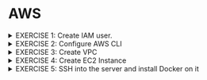 # AWS

<details>
<summary> EXERCISE 1: Create IAM user.
</summary>
  <br>
  First of all, you need an IAM user with correct permissions to execute the tasks below.<br>
  <ul>
  <li> Create a new IAM user using "Jane" as a username and "devops" as the user-group</li>
  <li> Give the "devops" group all needed permissions to execute the tasks below - with login and CLI credentials</li>
</ul>
  Note: Do that using the AWS UI with Admin User
  
##### Solution:
***AWS UI:***
- go to AWS/IAM Dashboard/User/Create User <br>
  also generate password (for AWS UI access) + download csv containing credentials
- go to AWS/IAM Dashboard/User/Jane/Create access key <br>
  generate Access Key ID and Access Key Secret (for console access) + download csv containing credentials)
- go to AWS/User Groups/Create Group/ + add Jane to user Group
- add permissions 'EC2FullAccess' to group devops. 
<br>

***AWS CLI:*** 
##### Install AWS Client:<br>
<code>brew install awscli</code><br>
###### Check for success:<br>
<code>awscli --version</code><br>
##### Check if admin user has credentials  on my local machibe
<code> cat ~/.aws/config</code>
<br>
##### Create user
<code>aws iam create-user --username jane</code>
##### Create Group
<code>aws iam create-group --group-name devops2</code>
##### Add user to group
<code>aws iam add-user-to-group  --user-name jane --group-name devops2</code>
##### Check if user is in group devops2
<code>aws iam get-group --group-name devops2</code>
##### Give permission (policy) to create EC2 instance to users in group devops2
###### 1. Find policy identifier (for EC2 and VPC and all components under that service)
<code>aws iam list-policies --query 'Policies [?PolicyName==`AmazonEC2FullAccess`].Arn'</code> <br>
<code>aws iam list-policies --query 'Policies [?PolicyName==`AmazonVPCFullAccess`].Arn'</code>
###### 2. Attach policies (found above) to group
<code>aws iam attach-group-policy --group-name devops2 --policy-arn arn:aws:iam::aws:policy/AmazonEC2FullAccess</code> <br>
<code>aws iam attach-group-policy --group-name devops2 --policy-arn arn:aws:iam::aws:policy/AmazonVPCFullAccess</code>
###### 3. Check
<code>aws iam list-attached-group-policies --group-name devops2</code>
</details>


<details>
<summary>  EXERCISE 2: Configure AWS CLI
</summary>
<br>
You want to use the AWS CLI for the following tasks. So, to be able to interact with the AWS account from the AWS Command Line tool you need to configure it correctly:<br>
<br>
- Set credentials for that user for AWS CLI<br>
- Configure correct region for your AWS CLI

###### Solution: AWS UI
###### 1. Configure password reset after first login
<code>aws iam create-login-profile --user jane --password <PASSWORD> --password-reset-required</code>
###### 2. Jane can't reset passwords -> Create permission for Jane
find policy: <br>
<code>aws iam list-policies | grep Password</code>
copy ARN <br>
"Arn": "arn:aws:iam::aws:policy/IAMUserChangePassword" <br>
<code>aws iam attach-user-policy --user-name jane --policy-arn arn:aws:iam::aws:policy/IAMUserChangePassword</code>
###### 3. Login UI + reset password
using ARN number. <br>
How to find ARN  number of USER Jane? <br>
<code>aws iam get-user --user-name jane</code>
-> arn:aws:iam::197796734648:user/jane
<br>
###### Solution: AWS CLI
Create Access key ID and Access key Secret for console usage 
###### 1.Save config file (keys) ~/.aws/credentials of admin user somewhere safe.
<code> mv ~/.aws/credentials ~/.aws/credentials_admin </code>
###### 2. Create config file for jane
<code> aws iam create-access-key --user-name jane > key.txt</code>
<br>
OR via UI <br>
IAM/User/Jane/Create Access Key/Download csv file <br>
<code>aws configure</code>
###### Check credentials:
<code> cat ~/.aws/credentials</code>
<br>
</details>


<details>
<summary>
EXERCISE 3: Create VPC
</summary>
<br>
You want to create the EC2 Instance in a dedicated VPC, instead of using the default one. So, using the AWS CLI, you:<br>
<br>
<ul>
 <li>create a new VPC with 1 subnet </il>
 <li>create a security group in the VPC that will allow you access on ssh port 22 and will allow browser access to your Node application </il>
</lu>

#### Solution:
##### 1. Create VPC: <br> 
<code> aws ec2 create-vpc --cidr-block 10.0.0.0/16 --query Vpc.VpcId --output text </code> <br>
Output: vpc-04411448155c5c404 <br>
<br>
##### 2. Create Subnet in VPC: <br>
<code> aws ec2 create-subnet --vpc-id vpc-04411448155c5c404 --cidr-block 10.0.1.0/24 --query Subnet.SubnetId --output text </code>  <br>
Output: subnet-0dcd59104af3b4016 <br>
<br>
##### 3. Check: 
<code>aws ec2 describe-subnets --filters "Name=vpc-id,Values=vpc-04411448155c5c404"</code>
<br>
###### 4. Make EC2 instance available via port 22
1. Create Route Table and Internet Gateway
2. Provision EC2 Instance
3. Create Firewall Rule (Security Group for control traffic on instance level) 



</details>


<details>
<summary>
EXERCISE 4: Create EC2 Instance
</summary>
<br>
Once the VPC is created, using the AWS CLI, you:<br>
Create an EC2 instance in that VPC with the security group you just created and ssh key file<br>

#### Solution: 
</details>

<details>
<summary>EXERCISE 5: SSH into the server and install Docker on it
</summary>
<br>
Once the EC2 instance is created successfully, you want to prepare the server to run Docker containers. So you:
<br>
- ssh into the server and <br>
- install Docker on it to run the dockerized application later

#### Solution: 
</details>


